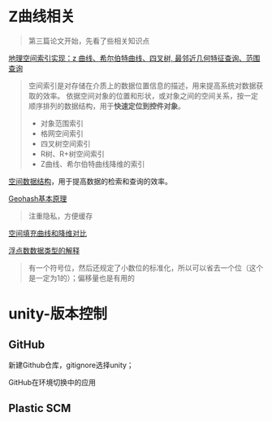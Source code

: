 
# Z曲线相关

> 第三篇论文开始，先看了些相关知识点


[地理空间索引实现：z 曲线、希尔伯特曲线、四叉树, 最邻近几何特征查询、范围查询](https://blog.51cto.com/u_15428122/4569829)

> 空间索引是对存储在介质上的数据位置信息的描述，用来提高系统对数据获取的效率。
> 依据空间对象的位置和形状，或对象之间的空间关系，按一定顺序排列的数据结构，用于**快速定位到控件对象**。
>  - 对象范围索引
> - 格网空间索引
> - 四叉树空间索引
> - R树、R+树空间索引
> - Z曲线、希尔伯特曲线降维的索引

[空间数据结构](https://www.cnblogs.com/KillerAery/p/10878367.html)，用于提高数据的检索和查询的效率。


[Geohash基本原理](https://www.cnblogs.com/tgzhu/p/6204173.html)

> 注重隐私，方便缓存

[空间填充曲线和降维对比](https://www.cnblogs.com/tgzhu/p/8286616.html)

[浮点数数据类型的解释](https://akaedu.github.io/book/ch14s04.html)

> 有一个符号位，然后还规定了小数位的标准化，所以可以省去一个位（这个是一定为1的）；偏移量也是有用的
> 

# unity-版本控制
## GitHub
新建Github仓库，gitignore选择unity；

GitHub在环境切换中的应用

## Plastic SCM

<!--stackedit_data:
eyJoaXN0b3J5IjpbLTE0NDMyNzQwNjUsLTMyNDY3NzQ1OCwxNj
E2ODIzODk3LDE4MzUwMzc0NjMsMTcyMjg1MzQ4OCwtMTYwNjgw
NDk3MSwxNjYxMzkyMzk5LDE1MDc4NTU1NSwtMTUwNTM3NDIyNy
wyMDc0NjEwMzQ5LC0yMDA0NDk5NzIzLC02ODM4MzUxNDgsNzQ4
NjcyNTQ4LDk5NTU5MDEyLC0xNjQ5OTI0NTE4LDMxNTMzNDYyNi
wtMjAzMDg5MDUwMiwxMDg3MzkxMjUzLC0xNTA2MTI1MTkzLDY5
NjM0MzUwNl19
-->